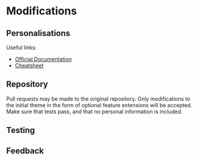 # Modifications

## Personalisations

Useful links:
- [Official Documentation](#)
- [Cheatsheet](https://devhints.io/jekyll)

## Repository

Pull requests may be made to the original repository. Only modifications to the initial theme in the form of optional feature extensions will be accepted. Make sure that tests pass, and that no personal information is included.

## Testing



## Feedback